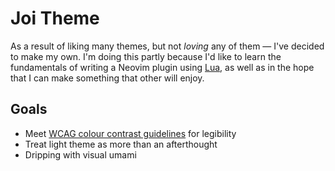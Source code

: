 # Joi Theme

As a result of liking many themes, but not _loving_ any of them — I've decided
to make my own. I'm doing this partly because I'd like to learn the fundamentals
of writing a Neovim plugin using [Lua](https://www.lua.org/), as well as in the
hope that I can make something that other will enjoy.

## Goals

- Meet
  [WCAG colour contrast guidelines](https://developer.mozilla.org/en-US/docs/Web/Accessibility/Understanding_WCAG/Perceivable/Color_contrast)
  for legibility
- Treat light theme as more than an afterthought
- Dripping with visual umami
